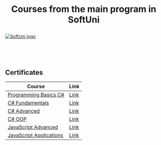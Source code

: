 # <p align="center"> Courses from the main program in SoftUni <p>

<a href="https://softuni.bg/trainings/courses" rel="Courses">  ![SoftUni logo][logo] <a/>

[logo]: http://innovationstarterbox.bg/wp-content/uploads/2016/05/Softuni_logo_trasparent.png "Logo Title Text 2"

<br/>
<br/>
<br/>
<h2> Certificates </h2>

|**Course**|**Link**| 
|---|---|
|<a href="https://softuni.bg/trainings/2896/programming-basics-with-c-sharp-april-2020" > Programming Basics C# </a> |<a href="https://softuni.bg/certificates/details/82659/c98660c5"> Link</a> |
|<a href="https://softuni.bg/trainings/3135/csharp-fundamentals-september-2020"> C# Fundamentals </a>| <a href="https://softuni.bg/certificates/details/96553/98d72202"> Link</a> |
|<a href=https://softuni.bg/trainings/3210/csharp-advanced-january-2021> C# Advanced </a>| <a href=https://softuni.bg/certificates/details/98118/0a863e86> Link</a> |
|<a href=https://softuni.bg/trainings/3214/csharp-oop-february-2021/internal> C# OOP </a>| <a href=https://softuni.bg/certificates/details/104257/42230f43> Link</a> |
|<a href=https://softuni.bg/trainings/3347/js-advanced-may-2021/internal> JavaScript Advanced </a>| <a href=https://softuni.bg/certificates/details/108165/a7af54d8> Link</a> |
|<a href=https://softuni.bg/trainings/3348/js-applications-june-2021/internal> JavaScript Applications </a>| <a href=https://softuni.bg/certificates/details/110275/9df57956> Link</a> |
